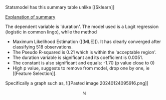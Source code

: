 Statsmodel has this summary table unlike [[Sklearn]]

[Explanation of summary](https://youtu.be/JwUj5M8QY4U?t=658)

The dependent variable is 'duration'. The model used is a Logit regression (logistic in common lingo), while the method 
- Maximum Likelihood Estimation ([[MLE]]). It has clearly converged after classifying 518 observations.
- The Pseudo R-squared is 0.21 which is within the 'acceptable region'.
- The duration variable is significant and its coefficient is 0.0051.
- The constant is also significant and equals: -1.70 (p value close to 0)
- High p value, suggests to remove from model, drop one by one, ie [[Feature Selection]].

Specifically a graph such as,
![[Pasted image 20240124095916.png]]



$$\mathbb{N}$$